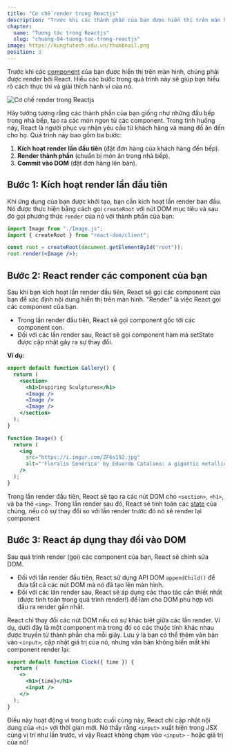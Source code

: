 ```yaml
---
title: "Cơ chế render trong Reactjs"
description: "Trước khi các thành phần của bạn được hiển thị trên màn hình, chúng phải được render bởi React. Hiểu các bước trong quá trình này sẽ giúp bạn suy nghĩ về cách mã của bạn thực thi và giải thích hành vi của nó."
chapter:
  name: "Tương tác trong Reactjs"
  slug: "chuong-04-tuong-tac-trong-reactjs"
image: https://kungfutech.edu.vn/thumbnail.png
position: 3
---
```


Trước khi các [component](/bai-viet/reactjs/component-trong-react-la-gi) của bạn được hiển thị trên màn hình, chúng phải được render bởi React. Hiểu các bước trong quá trình này sẽ giúp bạn hiểu rõ cách thực thi và giải thích hành vi của nó.

![Cơ chế render trong Reactjs](https://github.com/techmely/hoc-lap-trinh/assets/29374426/beedf71a-17a4-4788-a6cc-144494c59f48)

Hãy tưởng tượng rằng các thành phần của bạn giống như những đầu bếp trong nhà bếp, tạo ra các món ngon từ các component. Trong tình huống này, React là người phục vụ nhận yêu cầu từ khách hàng và mang đồ ăn đến cho họ. Quá trình này bao gồm ba bước:

1. **Kích hoạt render lần đầu tiên** (đặt đơn hàng của khách hàng đến bếp).
2. **Render thành phần** (chuẩn bị món ăn trong nhà bếp).
3. **Commit vào DOM** (đặt đơn hàng lên bàn).

## Bước 1: Kích hoạt render lần đầu tiên

Khi ứng dụng của bạn được khởi tạo, bạn cần kích hoạt lần render ban đầu. Nó được thực hiện bằng cách gọi `createRoot` với nút DOM mục tiêu và sau đó gọi phương thức `render` của nó với thành phần của bạn:

```jsx
import Image from "./Image.js";
import { createRoot } from "react-dom/client";

const root = createRoot(document.getElementById("root"));
root.render(<Image />);
```

## Bước 2: React render các component của bạn

Sau khi bạn kích hoạt lần render đầu tiên, React sẽ gọi các component của bạn để xác định nội dung hiển thị trên màn hình. "Render" là việc React gọi các component của bạn.

- Trong lần render đầu tiên, React sẽ gọi component gốc tới các component con.
- Đối với các lần render sau, React sẽ gọi component hàm mà setState được cập nhật gây ra sự thay đổi.

**Ví dụ:**

```jsx
export default function Gallery() {
  return (
    <section>
      <h1>Inspiring Sculptures</h1>
      <Image />
      <Image />
      <Image />
    </section>
  );
}

function Image() {
  return (
    <img
      src="https://i.imgur.com/ZF6s192.jpg"
      alt="'Floralis Genérica' by Eduardo Catalano: a gigantic metallic flower sculpture with reflective petals"
    />
  );
}
```

Trong lần render đầu tiên, React sẽ tạo ra các nút DOM cho `<section>`, `<h1>`, và ba thẻ `<img>`. Trong lần render sau đó, React sẽ tính toán các [state](/bai-viet/reactjs/state-trong-reactjs) của chúng, nếu có sự thay đổi so với lần render trước đó nó sẽ render lại component

## Bước 3: React áp dụng thay đổi vào DOM

Sau quá trình render (gọi) các component của bạn, React sẽ chỉnh sửa DOM.

- Đối với lần render đầu tiên, React sử dụng API DOM `appendChild()` để đưa tất cả các nút DOM mà nó đã tạo lên màn hình.
- Đối với các lần render sau, React sẽ áp dụng các thao tác cần thiết nhất (được tính toán trong quá trình render!) để làm cho DOM phù hợp với đầu ra render gần nhất.

React chỉ thay đổi các nút DOM nếu có sự khác biệt giữa các lần render. Ví dụ, dưới đây là một component mà trong đó có các thuộc tính khác nhau được truyền từ thành phần cha mỗi giây. Lưu ý là bạn có thể thêm văn bản vào `<input>`, cập nhật giá trị của nó, nhưng văn bản không biến mất khi component render lại:

```jsx
export default function Clock({ time }) {
  return (
    <>
      <h1>{time}</h1>
      <input />
    </>
  );
}
```

Điều này hoạt động vì trong bước cuối cùng này, React chỉ cập nhật nội dung của `<h1>` với thời gian mới. Nó thấy rằng `<input>` xuất hiện trong JSX cùng vị trí như lần trước, vì vậy React không chạm vào `<input>` - hoặc giá trị của nó!
